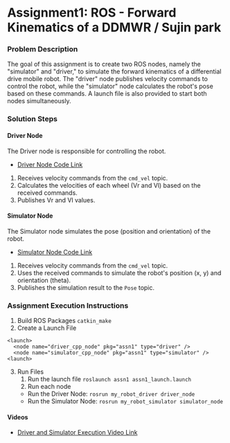 # Assignment1: ROS - Forward Kinematics of a DDMWR / Sujin park

### Problem Description
The goal of this assignment is to create two ROS nodes, namely the "simulator" and "driver," to simulate the forward kinematics of a differential drive mobile robot. The "driver" node publishes velocity commands to control the robot, while the "simulator" node calculates the robot's pose based on these commands. A launch file is also provided to start both nodes simultaneously.
###  Solution Steps
#### Driver Node
The Driver node is responsible for controlling the robot.
- [Driver Node Code Link](https://github.com/soojin-p/UNLV_CpE476/blob/master/assn1/src/driver.cpp)
1. Receives velocity commands from the `cmd_vel` topic.
2. Calculates the velocities of each wheel (Vr and Vl) based on the received commands.
3. Publishes Vr and Vl values.
   
#### Simulator Node
The Simulator node simulates the pose (position and orientation) of the robot. 
- [Simulator Node Code Link](https://github.com/soojin-p/UNLV_CpE476/blob/master/assn1/src/simulator.cpp)
1. Receives velocity commands from the `cmd_vel` topic.
2. Uses the received commands to simulate the robot's position (x, y) and orientation (theta).
3. Publishes the simulation result to the `Pose` topic.

### Assignment Execution Instructions

1. Build ROS Packages
   ``` catkin_make ```
2. Create a Launch File
```
<launch>
  <node name="driver_cpp_node" pkg="assn1" type="driver" />
  <node name="simulator_cpp_node" pkg="assn1" type="simulator" />
<launch>
```
3. Run Files
   1. Run the launch file
      `roslaunch assn1 assn1_launch.launch`
   2. Run each node 
   - Run the Driver Node: `rosrun my_robot_driver driver_node`
   - Run the Simulator Node: `rosrun my_robot_simulator simulator_node`

#### Videos
- [Driver and Simulator Execution Video Link](https://youtu.be/07lgEeBNV0I)
